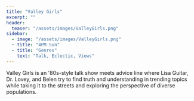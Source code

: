 ```yaml
---
title: "Valley Girls"
excerpt: ""
header:
  teaser: "/assets/images/ValleyGirls.png"
sidebar:
  - image: "/assets/images/ValleyGirls.png"
  - title: "4PM Sun"
  - title: "Genres"
    text: "Talk, Eclectic, Views"
---
```


Valley Girls is an '80s-style talk show meets advice line where Lisa Guitar, Dr. Lovey, and Belen try to find truth and understanding in trending topics while taking it to the streets and exploring the perspective of diverse populations.
